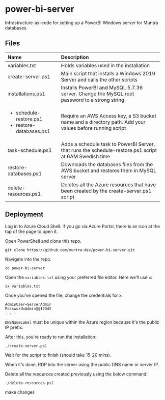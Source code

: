 # power-bi-server
Infrastructure-as-code for setting up a PowerBI Windows server for Muntra databases.

## Files
| Name | Description |
| :--- | :---------- |
| variables.txt | Holds variables used in the installation |
| create-server.ps1 | Main script that installs a Windows 2019 Server and calls the other scripts |
| installations.ps1 | Installs PowerBI and MySQL 5.7.36 server. Change the MySQL root password to a strong string |
| <ul><li>schedule-restore.ps1</li><li>restore-databases.ps1</li></ul> | Require an AWS Access key, a S3 bucket name and a directory path. Add your values before running script |
| task-schedule.ps1 | Adds a schedule task to PowerBI Server, that runs the schedule-restore.ps1 script at 6AM Swedish time |
| restore-databases.ps1 | Downloads the databases files from the AWS bucket and restores them in MySQL server |
| delete-resources.ps1 | Deletes all the Azure resources that have been created by the create-server.ps1 script |

## Deployment

Log in to Azure Cloud Shell. If you go via Azure Portal, there is an icon at the top of the page to open it.

Open PowerShell and clone this repo.

```
git clone https://github.com/muntra-dev/power-bi-server.git
```

Navigate into the repo.

```
cd power-bi-server
```

Open the `variables.txt` using your preferred file editor. Here we'll use `x`:
```
xx variables.txt
```

Once you've opened the file, change the credentials for x:

```
AdminUser=ServerAdmin
Password=Admin@@12345
. . .
```

`DNSNameLabel` must be unique within the Azure region because it's the public IP prefix.


After this, you're ready to run the installation:

```
./create-server.ps1
```

Wait for the script to finish (should take 15-20 mins).

When it's done, RDP into the server using the public DNS name or server IP.

Delete all the resources created previously using the below command.

```
./delete-resources.ps1

```

make changes

